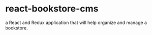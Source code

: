 # react-bookstore-cms
a React and Redux application that will help organize and manage a bookstore.
